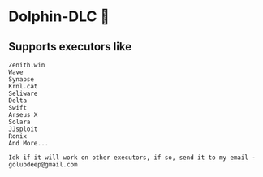 # Dolphin-DLC 🐬

## Supports executors like

    Zenith.win
    Wave
    Synapse
    Krnl.cat
    Seliware
    Delta
    Swift
    Arseus X
    Solara
    JJsploit
    Ronix
    And More...

    Idk if it will work on other executors, if so, send it to my email - golubdeep@gmail.com
